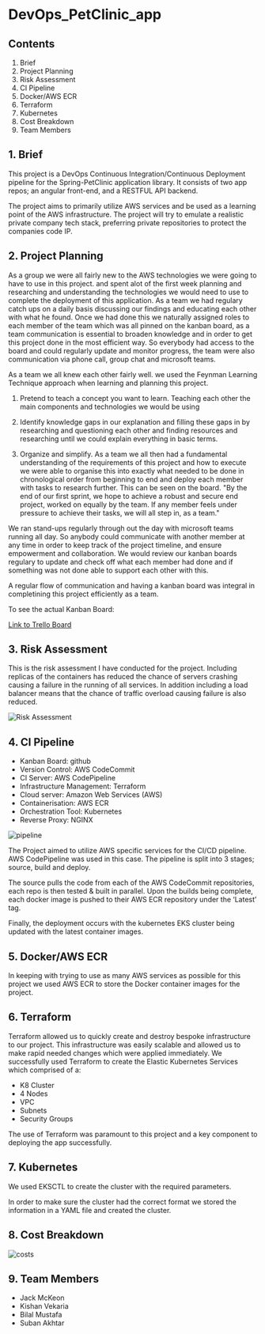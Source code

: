 # DevOps_PetClinic_app

## Contents
1. Brief
2. Project Planning
3. Risk Assessment
4. CI Pipeline
5. Docker/AWS ECR
6. Terraform
7. Kubernetes
8. Cost Breakdown
9. Team Members

## 1. Brief
This project is a DevOps Continuous Integration/Continuous Deployment pipeline for the Spring-PetClinic application library. It consists of two app repos; an angular front-end, and a RESTFUL API backend. 

The project aims to primarily utilize AWS services and be used as a learning point of the AWS infrastructure. The project will try to emulate a realistic private company tech stack, preferring private repositories to protect the companies code IP.

## 2. Project Planning
As a group we were all fairly new to the AWS technologies we were going to have to use in this project. and spent alot of the first week planning and researching and understanding the technologies we would need to use to complete the deployment of this application. As a team we had regulary catch ups on a daily basis discussing our findings and educating each other with what he found. Once we had done this we naturally assigned roles to each member of the team which was all pinned on the kanban board, as a team communication is essential to broaden knowledge and in order to get this project done in the most efficient way. So everybody had access to the board and could regularly update and monitor progress, the team were also communication via phone call, group chat and microsoft teams.

As a team we all knew each other fairly well. we used the Feynman Learning Technique approach when learning and planning this project.

1) Pretend to teach a concept you want to learn. Teaching each other the main components and technologies we would be using

2) Identify knowledge gaps in our explanation and filling these gaps in by researching and questioning each other and finding resources and researching until we could explain everything in basic terms.

3) Organize and simplify. As a team we all then had a fundamental understanding of the requirements of this project and how to execute we were able to organise this into exactly what needed to be done in chronological order from beginning to end and deploy each member with tasks to research further. This can be seen on the board.
"By the end of our first sprint, we hope to achieve a robust and secure end project, worked on equally by the team. If any member feels under pressure to achieve their tasks, we will all step in, as a team."

We ran stand-ups regularly through out the day with microsoft teams running all day. So anybody could communicate with another member at any time in order to keep track of the project timeline, and ensure empowerment and collaboration. We would review our kanban boards regulary to update and check off what each member had done and if something was not done able to support each other with this.

A regular flow of communication and having a kanban board was integral in completining this project efficiently as a team.

To see the actual Kanban Board:

[Link to Trello Board](https://github.com/users/OrigamiCranes/projects/2)

## 3. Risk Assessment
This is the risk assessment I have conducted for the project. 
Including replicas of the containers has reduced the chance of servers crashing causing a failure in the running of all services.
In addition including a load balancer means that the chance of traffic overload causing failure is also reduced.


![Risk Assessment](https://raw.githubusercontent.com/JasonWorger/T1_QA_Final_Project/master/.README_images/9c190a96.png)



## 4. CI Pipeline


* Kanban Board: github
* Version Control: AWS CodeCommit
* CI Server: AWS CodePipeline
* Infrastructure Management: Terraform
* Cloud server: Amazon Web Services (AWS)
* Containerisation: AWS ECR
* Orchestration Tool: Kubernetes
* Reverse Proxy: NGINX

![pipeline](https://d2908q01vomqb2.cloudfront.net/7719a1c782a1ba91c031a682a0a2f8658209adbf/2018/01/12/CD_to_K8-934x630.png)

The Project aimed to utilize AWS specific services for the CI/CD pipeline. AWS CodePipeline was used in this case. The pipeline is split into 3 stages; source, build and deploy. 

The source pulls the code from each of the AWS CodeCommit repositories, each repo is then tested & built in parallel. Upon the builds being complete, each docker image is pushed to their AWS ECR repository under the ‘Latest’ tag. 

Finally, the deployment occurs with the kubernetes EKS cluster being updated with the latest container images.
## 5. Docker/AWS ECR
In keeping with trying to use as many AWS services as possible for this project we used AWS ECR to store the Docker container images for the project.
## 6. Terraform 
Terraform allowed us to quickly create and destroy bespoke infrastructure to our project. This infrastructure was easily scalable and allowed us to make rapid needed changes which were applied immediately.
We successfully used Terraform to create the Elastic Kubernetes Services which comprised of a:

 - K8 Cluster
- 4 Nodes
- VPC
- Subnets
- Security Groups

The use of Terraform was paramount to this project and a key component to deploying the app successfully.
## 7. Kubernetes
We used EKSCTL to create the cluster with the required parameters. 

In order to make sure the cluster had the correct format we stored the information in a YAML file and created the cluster.

## 8. Cost Breakdown

![costs](https://trello-attachments.s3.amazonaws.com/6006b837abee6877e9b3597f/605db82e316f895cbe44b5ae/8f685cf3e49f5d496068e90abe92c415/WhatsApp_Image_2021-03-25_at_22.38.07.jpeg)   
   
## 9. Team Members
 * Jack McKeon
 * Kishan Vekaria
 * Bilal Mustafa
 * Suban Akhtar  


